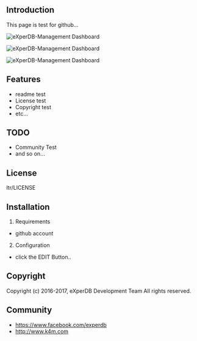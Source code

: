 ## Introduction
This page is test for github... 

![eXperDB-Management Dashboard](./ltr_ttt/Images2/ManagementMain.PNG)

![eXperDB-Management Dashboard](./ltr_ttt/Images2/ManagementMain.PNG)

![eXperDB-Management Dashboard](./ltr_ttt/Images2/Management_Main.PNG)

## Features
* readme test
* License test
* Copyright test
* etc...


## TODO
* Community Test
* and so on...


## License
ltr/LICENSE


## Installation
1. Requirements
- github account

2. Configuration
- click the EDIT Button..


## Copyright
Copyright (c) 2016-2017, eXperDB Development Team
All rights reserved.


## Community
* https://www.facebook.com/experdb
* http://www.k4m.com

